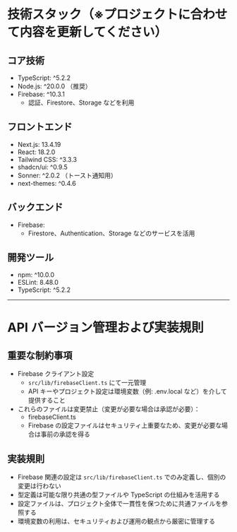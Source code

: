 # 技術スタック（※プロジェクトに合わせて内容を更新してください）

## コア技術

- TypeScript: ^5.2.2
- Node.js: ^20.0.0 （推奨）
- Firebase: ^10.3.1
  - 認証、Firestore、Storage などを利用

## フロントエンド

- Next.js: 13.4.19
- React: 18.2.0
- Tailwind CSS: ^3.3.3
- shadcn/ui: ^0.9.5
- Sonner: ^2.0.2 （トースト通知用）
- next-themes: ^0.4.6

## バックエンド

- Firebase:
  - Firestore、Authentication、Storage などのサービスを活用

## 開発ツール

- npm: ^10.0.0
- ESLint: 8.48.0
- TypeScript: ^5.2.2

---

# API バージョン管理および実装規則

## 重要な制約事項

- Firebase クライアント設定
  - `src/lib/firebaseClient.ts` にて一元管理
  - API キーやプロジェクト設定は環境変数（例: .env.local など）を介して提供すること
- これらのファイルは変更禁止（変更が必要な場合は承認が必要）：
  - firebaseClient.ts
  - Firebase の設定ファイルはセキュリティ上重要なため、変更が必要な場合は事前の承認を得る

## 実装規則

- Firebase 関連の設定は `src/lib/firebaseClient.ts` でのみ定義し、個別の変更は行わない
- 型定義は可能な限り共通の型ファイルや TypeScript の仕組みを活用する
- 設定ファイルは、プロジェクト全体で一貫性を保つために共通ファイルを参照する
- 環境変数の利用は、セキュリティおよび運用の観点から厳密に管理する
